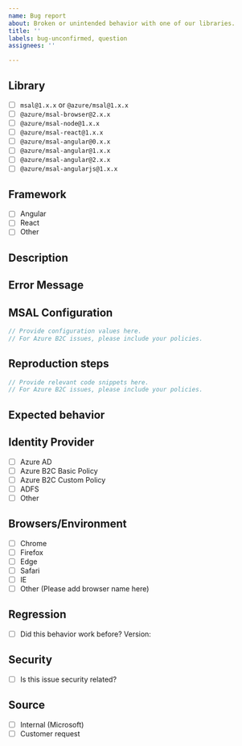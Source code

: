 ```yaml
---
name: Bug report
about: Broken or unintended behavior with one of our libraries.
title: ''
labels: bug-unconfirmed, question
assignees: ''

---
```


<!-- Before posting your issue please check if your question is answered in one of the following places: 

    * msal-browser@2.x FAQ: https://github.com/AzureAD/microsoft-authentication-library-for-js/blob/dev/lib/msal-browser/FAQ.md
    * msal@1.x FAQ: https://github.com/AzureAD/microsoft-authentication-library-for-js/blob/dev/lib/msal-core/docs/FAQ.md

    Please follow the issue template below. Failure to do so will result in a delay in answering your question.
-->

## Library
<!-- ⚠️ Please try the latest published version and fill in your exact version number below e.g. `msal@2.7.0`. ⚠️ -->
- [ ] `msal@1.x.x` or `@azure/msal@1.x.x`
- [ ] `@azure/msal-browser@2.x.x`
- [ ] `@azure/msal-node@1.x.x`
- [ ] `@azure/msal-react@1.x.x`
- [ ] `@azure/msal-angular@0.x.x`
- [ ] `@azure/msal-angular@1.x.x`
- [ ] `@azure/msal-angular@2.x.x`
- [ ] `@azure/msal-angularjs@1.x.x`

## Framework
<!-- ⚠️ If using a framework please specify which version you are using e.g. Angular 11 or React 17 ⚠️ -->
- [ ] Angular
- [ ] React
- [ ] Other

## Description

## Error Message
<!-- Please provide the error message, stack trace and/or logs here-->

## MSAL Configuration

```js
// Provide configuration values here.
// For Azure B2C issues, please include your policies.
```

## Reproduction steps

```js
// Provide relevant code snippets here.
// For Azure B2C issues, please include your policies.
```

## Expected behavior

## Identity Provider

- [ ] Azure AD
- [ ] Azure B2C Basic Policy
- [ ] Azure B2C Custom Policy
- [ ] ADFS
- [ ] Other

## Browsers/Environment

- [ ] Chrome
- [ ] Firefox
- [ ] Edge
- [ ] Safari
- [ ] IE
- [ ] Other (Please add browser name here)

## Regression

- [ ] Did this behavior work before?
Version:

## Security

- [ ] Is this issue security related?

## Source

- [ ] Internal (Microsoft)
- [ ] Customer request
